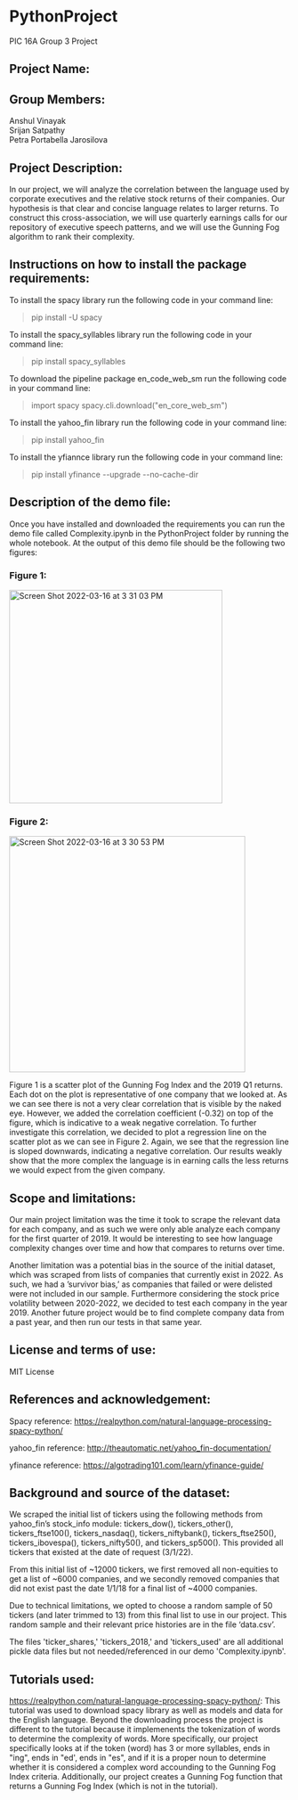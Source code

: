# PythonProject
PIC 16A Group 3 Project

## Project Name:

## Group Members:
  Anshul Vinayak  
  Srijan Satpathy  
  Petra Portabella Jarosilova  

## Project Description:
In our project, we will analyze the correlation between the language used by corporate executives and the relative stock returns of their companies. Our hypothesis is that clear and concise language relates to larger returns. To construct this cross-association, we will use quarterly earnings calls for our repository of executive speech patterns, and we will use the Gunning Fog algorithm to rank their complexity. 

## Instructions on how to install the package requirements:
To install the spacy library run the following code in your command line:
>pip install -U spacy
  
To install the spacy_syllables library run the following code in your command line:
>pip install spacy_syllables
  
To download the pipeline package en_code_web_sm run the following code in your command line:
>import spacy
>spacy.cli.download("en_core_web_sm")


To install the yahoo_fin library run the following code in your command line:

>pip install yahoo_fin

To install the yfiannce library run the following code in your command line:

>pip install yfinance --upgrade --no-cache-dir

## Description of the demo file:
Once you have installed and downloaded the requirements you can run the demo file called Complexity.ipynb in the PythonProject folder by running the whole notebook.
At the output of this demo file should be the following two figures:
### Figure 1:
<img width="383" alt="Screen Shot 2022-03-16 at 3 31 03 PM" src="https://user-images.githubusercontent.com/97066940/158702483-03fd795b-0cb7-42a8-a82d-284068ac2d76.png">

### Figure 2:
<img width="424" alt="Screen Shot 2022-03-16 at 3 30 53 PM" src="https://user-images.githubusercontent.com/97066940/158702505-ac0bfd91-df4e-4a79-9f5e-9f128bf752ba.png">

Figure 1 is a scatter plot of the Gunning Fog Index and the 2019 Q1 returns. Each dot on the plot is representative of one company that we looked at. As we can see there is not a very clear correlation that is visible by the naked eye. However, we added the correlation coefficient (-0.32) on top of the figure, which is indicative to a weak negative correlation.
To further investigate this correlation, we decided to plot a regression line on the scatter plot as we can see in Figure 2. Again, we see that the regression line is sloped downwards, indicating a negative correlation. 
Our results weakly show that the more complex the language is in earning calls the less returns we would expect from the given company.

## Scope and limitations:
Our main project limitation was the time it took to scrape the relevant data for each company, and as such we were only able analyze each company for the first quarter of 2019. It would be interesting to see how language complexity changes over time and how that compares to returns over time.

Another limitation was a potential bias in the source of the initial dataset, which was scraped from lists of companies that currently exist in 2022. As such, we had a ’survivor bias,’ as companies that failed or were delisted were not included in our sample. Furthermore considering the stock price volatility between 2020-2022, we decided to test each company in the year 2019. Another future project would be to find complete company data from a past year, and then run our tests in that same year.

## License and terms of use: 
MIT License

## References and acknowledgement:
Spacy reference: https://realpython.com/natural-language-processing-spacy-python/

yahoo_fin reference: http://theautomatic.net/yahoo_fin-documentation/

yfinance reference: https://algotrading101.com/learn/yfinance-guide/

## Background and source of the dataset:

We scraped the initial list of tickers using the following methods from yahoo_fin’s stock_info module: tickers_dow(), tickers_other(), tickers_ftse100(), tickers_nasdaq(), tickers_niftybank(), tickers_ftse250(), tickers_ibovespa(), tickers_nifty50(), and tickers_sp500(). This provided all tickers that existed at the date of request (3/1/22).

From this initial list of ~12000 tickers, we first removed all non-equities to get a list of ~6000 companies, and we secondly removed companies that did not exist past the date 1/1/18 for a final list of ~4000 companies.

Due to technical limitations, we opted to choose a random sample of 50 tickers (and later trimmed to 13) from this final list to use in our project. This random sample and their relevant price histories are in the file ‘data.csv’.

The files 'ticker_shares,' 'tickers_2018,' and 'tickers_used' are all additional pickle data files but not needed/referenced in our demo 'Complexity.ipynb'.  

## Tutorials used: 
https://realpython.com/natural-language-processing-spacy-python/: This tutorial was used to download spacy library as well as models and data for the English language. Beyond the downloading process the project is different to the tutorial because it implemenents the tokenization of words to determine the complexity of words. More specifically, our project specifically looks at if the token (word) has 3 or more syllables, ends in "ing", ends in "ed', ends in "es", and if it is a proper noun to determine whether it is considered a complex word accounding to the Gunning Fog Index criteria. Additionally, our project creates a Gunning Fog function that returns a Gunning Fog Index (which is not in the tutorial). 
